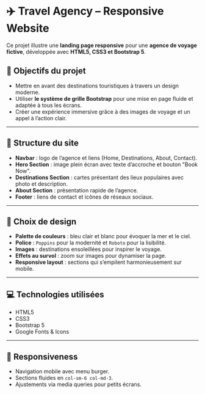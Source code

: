 # ✈️ Travel Agency – Responsive Website

Ce projet illustre une **landing page responsive** pour une **agence de voyage fictive**, développée avec **HTML5, CSS3 et Bootstrap 5**.

## 🎯 Objectifs du projet
- Mettre en avant des destinations touristiques à travers un design moderne.
- Utiliser **le système de grille Bootstrap** pour une mise en page fluide et adaptée à tous les écrans.
- Créer une expérience immersive grâce à des images de voyage et un appel à l’action clair.

---

## 🧱 Structure du site
- **Navbar** : logo de l’agence et liens (Home, Destinations, About, Contact).
- **Hero Section** : image plein écran avec texte d’accroche et bouton "Book Now".
- **Destinations Section** : cartes présentant des lieux populaires avec photo et description.
- **About Section** : présentation rapide de l’agence.
- **Footer** : liens de contact et icônes de réseaux sociaux.

---

## 🎨 Choix de design
- **Palette de couleurs** : bleu clair et blanc pour évoquer la mer et le ciel.
- **Police** : `Poppins` pour la modernité et `Roboto` pour la lisibilité.
- **Images** : destinations ensoleillées pour inspirer le voyage.
- **Effets au survol** : zoom sur images pour dynamiser la page.
- **Responsive layout** : sections qui s’empilent harmonieusement sur mobile.

---

## 💻 Technologies utilisées
- HTML5  
- CSS3  
- Bootstrap 5  
- Google Fonts & Icons

---

## 📱 Responsiveness
- Navigation mobile avec menu burger.
- Sections fluides en `col-sm-6 col-md-3`.
- Ajustements via media queries pour petits écrans.
